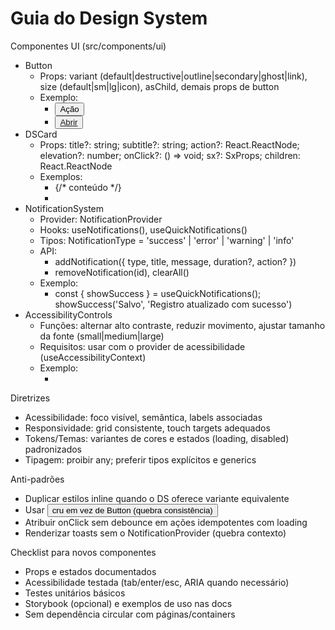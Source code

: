 # Guia do Design System

Componentes UI (src/components/ui)
- Button
  - Props: variant (default|destructive|outline|secondary|ghost|link), size (default|sm|lg|icon), asChild, demais props de button
  - Exemplo:
    - <Button variant="outline" size="sm">Ação</Button>
    - <Button asChild><a href="/clientes">Abrir</a></Button>
- DSCard
  - Props: title?: string; subtitle?: string; action?: React.ReactNode; elevation?: number; onClick?: () => void; sx?: SxProps<Theme>; children: React.ReactNode
  - Exemplos:
    - <DSCard title="Clientes" subtitle="Últimos 7 dias">{/* conteúdo */}</DSCard>
    - <MetricCard title="Receita" value="R$ 12.340" trend={8} />
- NotificationSystem
  - Provider: NotificationProvider
  - Hooks: useNotifications(), useQuickNotifications()
  - Tipos: NotificationType = 'success' | 'error' | 'warning' | 'info'
  - API:
    - addNotification({ type, title, message, duration?, action? })
    - removeNotification(id), clearAll()
  - Exemplo:
    - const { showSuccess } = useQuickNotifications(); showSuccess('Salvo', 'Registro atualizado com sucesso')
- AccessibilityControls
  - Funções: alternar alto contraste, reduzir movimento, ajustar tamanho da fonte (small|medium|large)
  - Requisitos: usar com o provider de acessibilidade (useAccessibilityContext)
  - Exemplo:
    - <AccessibilityControls />

Diretrizes
- Acessibilidade: foco visível, semântica, labels associadas
- Responsividade: grid consistente, touch targets adequados
- Tokens/Temas: variantes de cores e estados (loading, disabled) padronizados
- Tipagem: proibir any; preferir tipos explícitos e generics

Anti-padrões
- Duplicar estilos inline quando o DS oferece variante equivalente
- Usar <button> cru em vez de Button (quebra consistência)
- Atribuir onClick sem debounce em ações idempotentes com loading
- Renderizar toasts sem o NotificationProvider (quebra contexto)

Checklist para novos componentes
- Props e estados documentados
- Acessibilidade testada (tab/enter/esc, ARIA quando necessário)
- Testes unitários básicos
- Storybook (opcional) e exemplos de uso nas docs
- Sem dependência circular com páginas/containers
